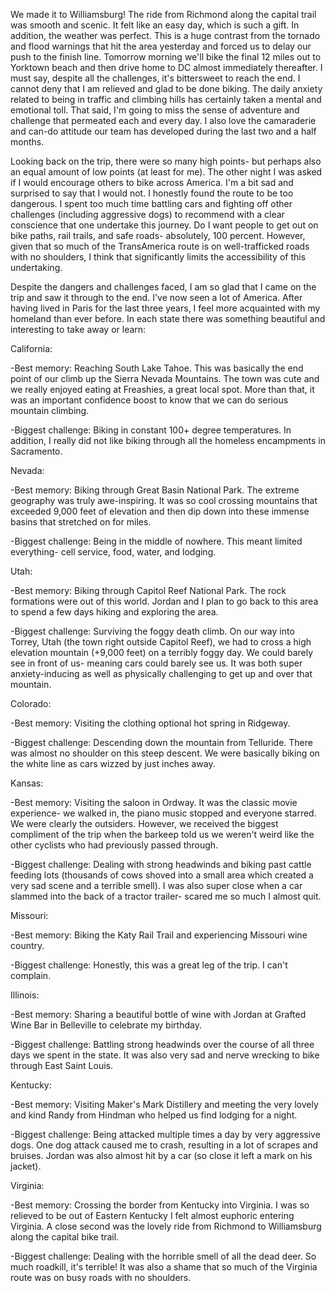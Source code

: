 We made it to Williamsburg!  The ride from Richmond along the capital trail was smooth and scenic.  It felt like an easy day, which is such a gift.  In addition, the weather was perfect.  This is a huge contrast from the tornado and flood warnings that hit the area yesterday and forced us to delay our push to the finish line.  Tomorrow morning we'll bike the final 12 miles out to Yorktown beach and then drive home to DC almost immediately thereafter.  I must say, despite all the challenges, it's bittersweet to reach the end.  I cannot deny that I am relieved and glad to be done biking.  The daily anxiety related to being in traffic and climbing hills has certainly taken a mental and emotional toll.  That said, I'm going to miss the sense of adventure and challenge that permeated each and every day.  I also love the camaraderie and can-do attitude our team has developed during the last two and a half months. 

Looking back on the trip, there were so many high points- but perhaps also an equal amount of low points (at least for me).  The other night I was asked if I would encourage others to bike across America.  I'm a bit sad and surprised to say that I would not.  I honestly found the route to be too dangerous.  I spent too much time battling cars and fighting off other challenges (including aggressive dogs) to recommend with a clear conscience that one undertake this journey.  Do I want people to get out on bike paths, rail trails, and safe roads- absolutely, 100 percent.  However, given that so much of the TransAmerica route is on well-trafficked roads with no shoulders, I think that significantly limits the accessibility of this undertaking.

Despite the dangers and challenges faced, I am so glad that I came on the trip and saw it through to the end.  I've now seen a lot of America.  After having lived in Paris for the last three years, I feel more acquainted with my homeland than ever before.  In each state there was something beautiful and interesting to take away or learn:

California:

-Best memory:  Reaching South Lake Tahoe.  This was basically the end point of our climb up the Sierra Nevada Mountains.  The town was cute and we really enjoyed eating at Freashies, a great local spot.  More than that, it was an important confidence boost to know that we can do serious mountain climbing.

-Biggest challenge:  Biking in constant 100+ degree temperatures.  In addition, I really did not like biking through all the homeless encampments in Sacramento.

Nevada:

-Best memory: Biking through Great Basin National Park.  The extreme geography was truly awe-inspiring.  It was so cool crossing mountains that exceeded 9,000 feet of elevation and then dip down into these immense basins that stretched on for miles.

-Biggest challenge: Being in the middle of nowhere.  This meant limited everything- cell service, food, water, and lodging.

Utah:

-Best memory: Biking through Capitol Reef National Park.  The rock formations were out of this world.  Jordan and I plan to go back to this area to spend a few days hiking and exploring the area.

-Biggest challenge: Surviving the foggy death climb.  On our way into Torrey, Utah (the town right outside Capitol Reef), we had to cross a high elevation mountain (+9,000 feet) on a terribly foggy day.  We could barely see in front of us- meaning cars could barely see us.  It was both super anxiety-inducing as well as physically challenging to get up and over that mountain.

Colorado:

-Best memory: Visiting the clothing optional hot spring in Ridgeway.

-Biggest challenge: Descending down the mountain from Telluride.  There was almost no shoulder on this steep descent.  We were basically biking on the white line as cars wizzed by just inches away.

Kansas:

-Best memory: Visiting the saloon in Ordway.  It was the classic movie experience- we walked in, the piano music stopped and everyone starred.  We were clearly the outsiders.  However, we received the biggest compliment of the trip when the barkeep told us we weren't weird like the other cyclists who had previously passed through.

-Biggest challenge: Dealing with strong headwinds and biking past cattle feeding lots (thousands of cows shoved into a small area which created a very sad scene and a terrible smell).  I was also super close when a car slammed into the back of a tractor trailer- scared me so much I almost quit.

Missouri:

-Best memory: Biking the Katy Rail Trail and experiencing Missouri wine country.  

-Biggest challenge: Honestly, this was a great leg of the trip.  I can't complain.

Illinois:

-Best memory: Sharing a beautiful bottle of wine with Jordan at Grafted Wine Bar in Belleville to celebrate my birthday. 

-Biggest challenge: Battling strong headwinds over the course of all three days we spent in the state.  It was also very sad and nerve wrecking to bike through East Saint Louis.

Kentucky:

-Best memory: Visiting Maker's Mark Distillery and meeting the very lovely and kind Randy from Hindman who helped us find lodging for a night.

-Biggest challenge: Being attacked multiple times a day by very aggressive dogs.  One dog attack caused me to crash, resulting in a lot of scrapes and bruises.  Jordan was also almost hit by a car (so close it left a mark on his jacket).

Virginia:

-Best memory: Crossing the border from Kentucky into Virginia.  I was so relieved to be out of Eastern Kentucky I felt almost euphoric entering Virginia.  A close second was the lovely ride from Richmond to Williamsburg along the capital bike trail.

-Biggest challenge: Dealing with the horrible smell of all the dead deer.  So much roadkill, it's terrible!  It was also a shame that so much of the Virginia route was on busy roads with no shoulders.

